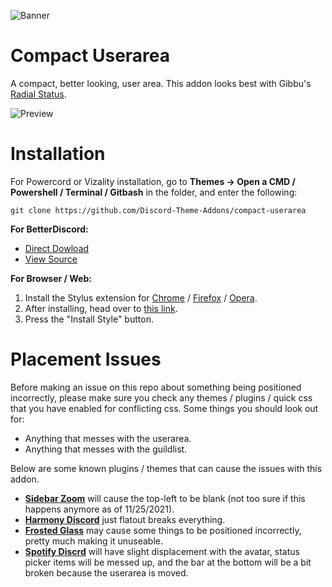 ![Banner](https://raw.githubusercontent.com/Discord-Theme-Addons/compact-userarea/main/assets/readme/banner.png)

# Compact Userarea
A compact, better looking, user area. This addon looks best with Gibbu's [Radial Status](https://github.com/DiscordStyles/RadialStatus).

![Preview](https://raw.githubusercontent.com/Discord-Theme-Addons/compact-userarea/main/assets/readme/preview.png)

# Installation
For Powercord or Vizality installation, go to **Themes -> Open a CMD / Powershell / Terminal / Gitbash** in the folder, and enter the following:
```
git clone https://github.com/Discord-Theme-Addons/compact-userarea
```

**For BetterDiscord:**
- [Direct Dowload](https://betterdiscord.app/Download?id=165)
- [View Source](https://discord-theme-addons.github.io/compact-userarea/src/support/CompactUserarea.theme.css)

**For Browser / Web:**
1. Install the Stylus extension for [Chrome](https://chrome.google.com/webstore/detail/stylus/clngdbkpkpeebahjckkjfobafhncgmne) / [Firefox](https://addons.mozilla.org/en-US/firefox/addon/styl-us/) / [Opera](https://github.com/openstyles/stylus/wiki/Opera,-Outdated-Stylus).
2. After installing, head over to [this link](https://discord-theme-addons.github.io/compact-userarea/src/support/CompactUserarea.user.css).
3. Press the "Install Style" button.

# Placement Issues
Before making an issue on this repo about something being positioned incorrectly, please make sure you check any themes / plugins / quick css that you have enabled for conflicting css. Some things you should look out for:
- Anything that messes with the userarea.
- Anything that messes with the guildlist.

Below are some known plugins / themes that can cause the issues with this addon.
- **[Sidebar Zoom](https://github.com/HooferDevelops/sidebar-zoom)** will cause the top-left to be blank (not too sure if this happens anymore as of 11/25/2021).
- **[Harmony Discord](https://github.com/KraXen72/harmony-discord)** just flatout breaks everything.
- **[Frosted Glass](https://github.com/DiscordStyles/FrostedGlass)** may cause some things to be positioned incorrectly, pretty much making it unuseable.
- **[Spotify Discrd](https://github.com/CapnKitten/Spotify-Discord)** will have slight displacement with the avatar, status picker items will be messed up, and the bar at the bottom will be a bit broken because the userarea is moved.